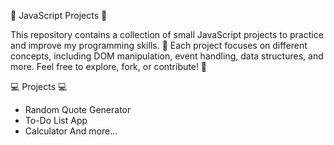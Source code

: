🧐 JavaScript Projects 🧐

This repository contains a collection of small JavaScript projects to practice and improve my programming skills. 💪
Each project focuses on different concepts, including DOM manipulation, event handling, data structures, and more. Feel free to explore, fork, or contribute! 🤗 


💻 Projects 💻
- Random Quote Generator
- To-Do List App
- Calculator
And more...
